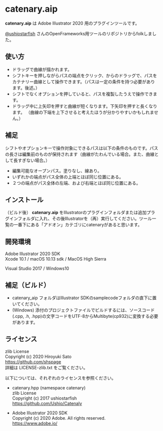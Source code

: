# catenary.aip

__catenary.aip__ は Adobe Illustrator 2020 用のプラグインツールです。

[@ushiostarfish](https://github.com/Ushio) さんのOpenFrameworks用ツールのリポジトリからfolkしました。

## 使い方

* ドラッグで曲線が描かれます。
* シフトキーを押しながらパスの端点をクリック、からのドラッグで、パスをカテナリー曲線として操作できます。（パスは一定の条件を持つ必要があります。後述。）
* シフトでなくオプションを押していると、パスを複製したうえで操作できます。
* ドラッグ中に上矢印を押すと曲線が短くなります。下矢印を押すと長くなります。 （曲線の下端を上下させると考えたほうが分かりやすいかもしれません。）

## 補足

シフトやオプションキーで操作対象にできるパスは以下の条件のものです。パスの長さは編集前のものが保持されます（曲線がたわんでいる場合。また、曲線として長すぎない場合。）

* 編集可能なオープンパス。塗りなし、線あり。
* いずれかの端点がパス全体の上端とほぼ同じ位置にある。
* ２つの端点がパス全体の左端、および右端とほぼ同じ位置にある。

## インストール

（ビルド後）
__catenary.aip__ をIllustratorのプラグインフォルダまたは追加プラグインフォルダに入れ、その後Illustratorを（再）実行してください。ツール一覧の一番下にある「アドオン」カテゴリにcatenaryがあると思います。

## 開発環境

Adobe Illustrator 2020 SDK  
Xcode 10.1 / macOS 10.13 sdk / MacOS High Sierra

Visual Studio 2017 / Windows10

## 補足（ビルド）
<!-- ソースコードは https://github.com/shspage/catenary_aip にあります。ビルドする際は以下をご一読ください。-->
* catenary_aip フォルダはIllustrator SDKのsamplecodeフォルダの直下に置いてください。
* (Windows) 添付のプロジェクトファイルでビルドするには、ソースコード(.cpp, .h, .hpp)の文字コードをUTF-8からMultibyte(cp932)に変換する必要があります。

## ライセンス

zlib License  
Copyright (c) 2020 Hiroyuki Sato  
https://github.com/shspage  
詳細は LICENSE-zlib.txt をご覧ください。


以下については、それぞれのライセンスを参照ください。

* catenary.hpp (namespace catenary)  
zlib License  
Copyright (c) 2017 ushiostarfish  
https://github.com/Ushio/Catenaly

* Adobe Illustrator 2020 SDK  
Copyright (c) 2020 Adobe. All rights reserved.  
https://www.adobe.io/


